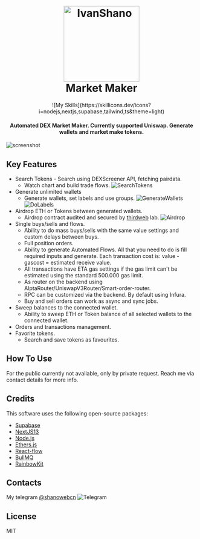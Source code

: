 

<h1 align="center">
  <br>
  <a href="#"><img src="https://assets.shano-web.com/shano-modified.png" alt="IvanShano" width="200"></a>
  <br>
  Market Maker
  <br>
</h1>
<p align="center">
![My Skills](https://skillicons.dev/icons?i=nodejs,nextjs,supabase,tailwind,ts&theme=light)
</p>
<h4 align="center">Automated DEX Market Maker. Currently supported Uniswap. Generate wallets and market make tokens.</h4>

![screenshot](https://assets.shano-web.com/generateflows.gif)

## Key Features

* Search Tokens - Search using DEXScreener API, fetching pairdata.
  - Watch chart and build trade flows.
  ![SearchTokens](https://assets.shano-web.com/searchtokens.gif)
* Generate unlimited wallets
  - Generate wallets, set labels and use groups.
  ![GenerateWallets](https://assets.shano-web.com/generatewallets.gif)
  ![DoLabels](https://assets.shano-web.com/dolabels.gif)
* Airdrop ETH or Tokens between generated wallets. 
    - Airdrop contract audited and secured by [thirdweb](https://thirdweb.com/) lab.
      ![Airdrop](https://assets.shano-web.com/airdrop.gif)
* Single buys/sells and flows.
    - Ability to do mass buys/sells with the same value settings and custom delays between buys.
    - Full position orders.
    - Ability to generate Automated Flows. All that you need to do is fill required inputs and generate. Each transaction cost is: value - gascost = estimated receive value.
    - All transactions have ETA gas settings if the gas limit can't be estimated using the standard 500.000 gas limit.
    - As router on the backend using AlptaRouter/UniswapV3Router/Smart-order-router.
    - RPC can be customized via the backend. By default using Infura.
    - Buy and sell orders can work as async and sync jobs.  
* Sweep balances to the connected wallet.
	- Ability to sweep ETH or Token balance of all selected wallets to the connected wallet.
* Orders and transactions management.
* Favorite tokens.
	- Search and save tokens as favourites.

## How To Use

For the public currently not available, only by private request. Reach me via contact details for more info.

## Credits

This software uses the following open-source packages:

- [Supabase](https://supabase.com/)
- [NextJS13](https://nextjs.org/)
- [Node.js](https://nodejs.org/en)
- [Ethers.js](https://docs.ethers.org/v6/)
- [React-flow](https://reactflow.dev/)
- [BullMQ](https://docs.bullmq.io/)
- [RainbowKit](https://www.rainbowkit.com/)
## Contacts

My telegram [@shanowebcn](https://t.me/shanowebcn) ![Telegram](https://avatars.githubusercontent.com/u/6113871?s=24&v=4)

## License

MIT

